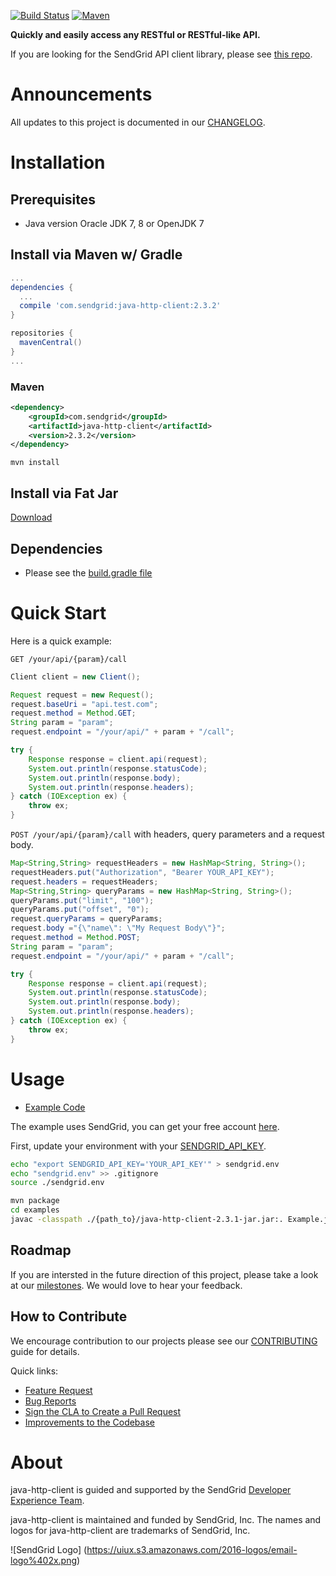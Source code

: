 [![Build Status](https://travis-ci.org/sendgrid/java-http-client.svg?branch=master)](https://travis-ci.org/sendgrid/java-http-client) [![Maven](https://maven-badges.herokuapp.com/maven-central/com.sendgrid/java-http-client/badge.svg)](https://maven-badges.herokuapp.com/maven-central/com.sendgrid/java-http-client)

**Quickly and easily access any RESTful or RESTful-like API.**

If you are looking for the SendGrid API client library, please see [this repo](https://github.com/sendgrid/sendgrid-java).

# Announcements

All updates to this project is documented in our [CHANGELOG](https://github.com/sendgrid/java-http-client/blob/master/CHANGELOG.md).

# Installation

## Prerequisites

- Java version Oracle JDK 7, 8 or OpenJDK 7

## Install via Maven w/ Gradle

```groovy
...
dependencies {
  ...
  compile 'com.sendgrid:java-http-client:2.3.2'
}

repositories {
  mavenCentral()
}
...
```

### Maven

```xml
<dependency>
    <groupId>com.sendgrid</groupId>
    <artifactId>java-http-client</artifactId>
    <version>2.3.2</version>
</dependency>
```

`mvn install`

## Install via Fat Jar

[Download](http://repo1.maven.org/maven2/com/sendgrid/java-http-client/2.3.2/java-http-client-2.3.2-jar.jar)

## Dependencies

- Please see the [build.gradle file](https://github.com/sendgrid/java-http-client/blob/master/build.gradle)

# Quick Start

Here is a quick example:

`GET /your/api/{param}/call`

```java
Client client = new Client();

Request request = new Request();
request.baseUri = "api.test.com";
request.method = Method.GET;
String param = "param";
request.endpoint = "/your/api/" + param + "/call";

try {
    Response response = client.api(request);
    System.out.println(response.statusCode);
    System.out.println(response.body);
    System.out.println(response.headers);
} catch (IOException ex) {
    throw ex;
}
```

`POST /your/api/{param}/call` with headers, query parameters and a request body.

```java
Map<String,String> requestHeaders = new HashMap<String, String>();
requestHeaders.put("Authorization", "Bearer YOUR_API_KEY");
request.headers = requestHeaders;
Map<String,String> queryParams = new HashMap<String, String>();
queryParams.put("limit", "100");
queryParams.put("offset", "0");
request.queryParams = queryParams;
request.body ="{\"name\": \"My Request Body\"}";
request.method = Method.POST;
String param = "param";
request.endpoint = "/your/api/" + param + "/call";

try {
    Response response = client.api(request);
    System.out.println(response.statusCode);
    System.out.println(response.body);
    System.out.println(response.headers);
} catch (IOException ex) {
    throw ex;
}
```

# Usage

- [Example Code](https://github.com/sendgrid/java-http-client/tree/master/examples)

The example uses SendGrid, you can get your free account [here](https://sendgrid.com/free?source=java-http-client).

First, update your environment with your [SENDGRID_API_KEY](https://app.sendgrid.com/settings/api_keys).

```bash
echo "export SENDGRID_API_KEY='YOUR_API_KEY'" > sendgrid.env
echo "sendgrid.env" >> .gitignore
source ./sendgrid.env
```

```bash
mvn package
cd examples
javac -classpath ./{path_to}/java-http-client-2.3.1-jar.jar:. Example.java && java -classpath ./{path_to}/java-http-client-2.3.1-jar.jar:. Example
```

## Roadmap

If you are intersted in the future direction of this project, please take a look at our [milestones](https://github.com/sendgrid/java-http-client/milestones). We would love to hear your feedback.

## How to Contribute

We encourage contribution to our projects please see our [CONTRIBUTING](https://github.com/sendgrid/java-http-client/blob/master/CONTRIBUTING.md) guide for details.

Quick links:

- [Feature Request](https://github.com/sendgrid/java-http-client/blob/master/CONTRIBUTING.md#feature_request)
- [Bug Reports](https://github.com/sendgrid/java-http-client/blob/master/CONTRIBUTING.md#submit_a_bug_report)
- [Sign the CLA to Create a Pull Request](https://github.com/sendgrid/java-http-client/blob/master/CONTRIBUTING.md#cla)
- [Improvements to the Codebase](https://github.com/sendgrid/java-http-client/blob/master/CONTRIBUTING.md#improvements_to_the_codebase)

# About

java-http-client is guided and supported by the SendGrid [Developer Experience Team](mailto:dx@sendgrid.com).

java-http-client is maintained and funded by SendGrid, Inc. The names and logos for java-http-client are trademarks of SendGrid, Inc.

![SendGrid Logo]
(https://uiux.s3.amazonaws.com/2016-logos/email-logo%402x.png)
